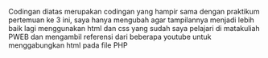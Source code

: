 Codingan diatas merupakan codingan yang hampir sama dengan praktikum pertemuan ke 3 ini, saya hanya mengubah agar tampilannya menjadi lebih baik lagi menggunakan html dan css yang sudah saya pelajari di matakuliah PWEB
dan mengambil referensi dari beberapa youtube untuk menggabungkan html pada file PHP
